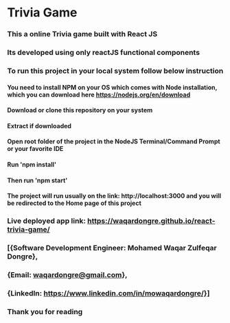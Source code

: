 # Trivia Game 

### This a online Trivia game built with React JS
### Its developed using only reactJS functional components
### To run this project in your local system follow below instruction 
#### You need to install NPM on your OS which comes with Node installation, which you can download here https://nodejs.org/en/download
#### Download or clone this repository on your system
#### Extract if downloaded
#### Open root folder of the project in the NodeJS Terminal/Command Prompt or your favorite IDE
#### Run 'npm install'
#### Then run 'npm start'
#### The project will run usually on the link: http://localhost:3000 and you will be redirected to the Home page of this project

### Live deployed app link: https://waqardongre.github.io/react-trivia-game/

### [{Software Development Engineer: Mohamed Waqar Zulfeqar Dongre},
### {Email: waqardongre@gmail.com},
### {LinkedIn: https://www.linkedin.com/in/mowaqardongre/}]

### Thank you for reading